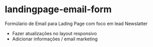 # landingpage-email-form
Formúlario de Email para Lading Page com foco em lead Newslatter

- Fazer atualizações no layout responsivo
- Adicionar informações / email marketing
